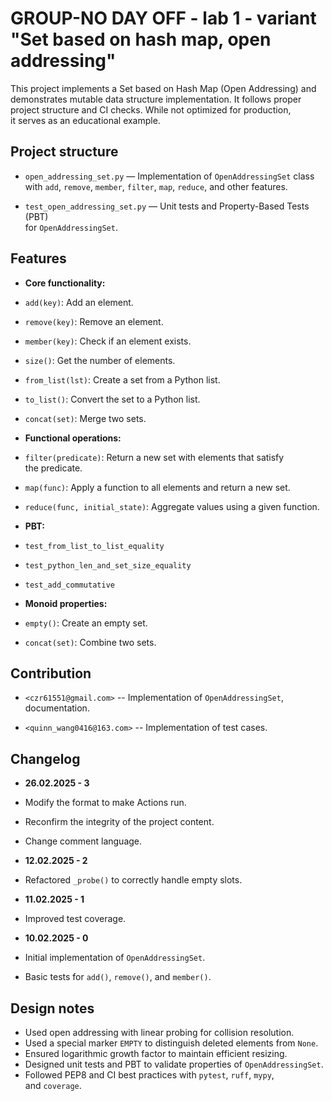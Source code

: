 # GROUP-NO DAY OFF - lab 1 - variant "Set based on hash map, open addressing"

This project implements a Set based on Hash Map (Open Addressing) and  
demonstrates mutable data structure implementation. It follows proper  
project structure and CI checks. While not optimized for production,  
it serves as an educational example.

## Project structure

- `open_addressing_set.py` — Implementation of `OpenAddressingSet` class  
  with `add`, `remove`, `member`, `filter`, `map`, `reduce`, and other features.

- `test_open_addressing_set.py` — Unit tests and Property-Based Tests (PBT)  
  for `OpenAddressingSet`.

## Features

- **Core functionality:**

- `add(key)`: Add an element.
- `remove(key)`: Remove an element.
- `member(key)`: Check if an element exists.
- `size()`: Get the number of elements.
- `from_list(lst)`: Create a set from a Python list.
- `to_list()`: Convert the set to a Python list.
- `concat(set)`: Merge two sets.

- **Functional operations:**

- `filter(predicate)`: Return a new set with elements that satisfy  
    the predicate.
- `map(func)`: Apply a function to all elements and return a new set.
- `reduce(func, initial_state)`: Aggregate values using a given function.

- **PBT:**
- `test_from_list_to_list_equality`
- `test_python_len_and_set_size_equality`
- `test_add_commutative`

- **Monoid properties:**

- `empty()`: Create an empty set.
- `concat(set)`: Combine two sets.

## Contribution

- `<czr61551@gmail.com>` -- Implementation of `OpenAddressingSet`,  
  documentation.

- `<quinn_wang0416@163.com>` -- Implementation of test cases.

## Changelog

- **26.02.2025 - 3**
- Modify the format to make Actions run.
- Reconfirm the integrity of the project content.
- Change comment language.

- **12.02.2025 - 2**
- Refactored `_probe()` to correctly handle empty slots.

- **11.02.2025 - 1**
- Improved test coverage.

- **10.02.2025 - 0**
- Initial implementation of `OpenAddressingSet`.
- Basic tests for `add()`, `remove()`, and `member()`.

## Design notes

- Used open addressing with linear probing for collision resolution.
- Used a special marker `EMPTY` to distinguish deleted elements from `None`.
- Ensured logarithmic growth factor to maintain efficient resizing.
- Designed unit tests and PBT to validate properties of `OpenAddressingSet`.
- Followed PEP8 and CI best practices with `pytest`, `ruff`, `mypy`,  
  and `coverage`.
